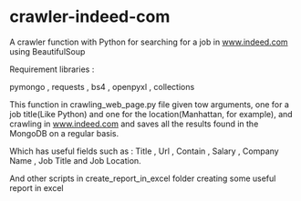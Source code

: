 # crawler-indeed-com
A crawler function with Python for searching for a job in www.indeed.com using BeautifulSoup

Requirement libraries :

pymongo , requests , bs4 , openpyxl , collections

This function in crawling_web_page.py file given tow arguments, one for a job title(Like Python) and one for the location(Manhattan, for example),
 and crawling in www.indeed.com and saves all the results found in the MongoDB on a regular basis.
 
Which has useful fields such as : Title , Url , Contain , Salary , Company Name , Job Title and Job Location.

And other scripts in create_report_in_excel folder creating some useful report in excel
